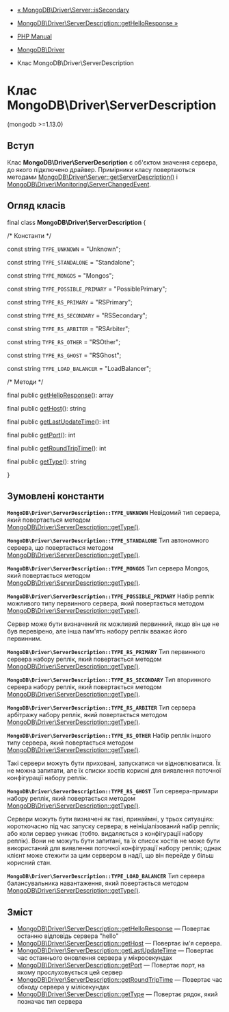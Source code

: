 - [« MongoDB\Driver\Server::isSecondary](mongodb-driver-server.issecondary.md)
- [MongoDB\Driver\ServerDescription::getHelloResponse »](mongodb-driver-serverdescription.gethelloresponse.md)

- [PHP Manual](index.md)
- [MongoDB\Driver](book.mongodb.md)
- Клас MongoDB\Driver\ServerDescription

# Клас MongoDB\Driver\ServerDescription

(mongodb \>=1.13.0)

## Вступ

Клас **MongoDB\Driver\ServerDescription** є об'єктом
значення сервера, до якого підключено драйвер.
Примірники класу повертаються методами
[MongoDB\Driver\Server::getServerDescription()](mongodb-driver-server.getserverdescription.md)
і
[MongoDB\Driver\Monitoring\ServerChangedEvent](class.mongodb-driver-monitoring-serverchangedevent.md).

## Огляд класів

final class **MongoDB\Driver\ServerDescription** {

/\* Константи \*/

const string `TYPE_UNKNOWN` = "Unknown";

const string `TYPE_STANDALONE` = "Standalone";

const string `TYPE_MONGOS` = "Mongos";

const string `TYPE_POSSIBLE_PRIMARY` = "PossiblePrimary";

const string `TYPE_RS_PRIMARY` = "RSPrimary";

const string `TYPE_RS_SECONDARY` = "RSSecondary";

const string `TYPE_RS_ARBITER` = "RSArbiter";

const string `TYPE_RS_OTHER` = "RSOther";

const string `TYPE_RS_GHOST` = "RSGhost";

const string `TYPE_LOAD_BALANCER` = "LoadBalancer";

/\* Методи \*/

final public
[getHelloResponse](mongodb-driver-serverdescription.gethelloresponse.md)():
array

final public [getHost](mongodb-driver-serverdescription.gethost.md)():
string

final public
[getLastUpdateTime](mongodb-driver-serverdescription.getlastupdatetime.md)():
int

final public [getPort](mongodb-driver-serverdescription.getport.md)():
int

final public
[getRoundTripTime](mongodb-driver-serverdescription.getroundtriptime.md)():
int

final public [getType](mongodb-driver-serverdescription.gettype.md)():
string

}

## Зумовлені константи

**`MongoDB\Driver\ServerDescription::TYPE_UNKNOWN`**
Невідомий тип сервера, який повертається методом
[MongoDB\Driver\ServerDescription::getType()](mongodb-driver-serverdescription.gettype.md).

**`MongoDB\Driver\ServerDescription::TYPE_STANDALONE`**
Тип автономного сервера, що повертається
методом [MongoDB\Driver\ServerDescription::getType()](mongodb-driver-serverdescription.gettype.md).

**`MongoDB\Driver\ServerDescription::TYPE_MONGOS`**
Тип сервера Mongos, який повертається методом
[MongoDB\Driver\ServerDescription::getType()](mongodb-driver-serverdescription.gettype.md).

**`MongoDB\Driver\ServerDescription::TYPE_POSSIBLE_PRIMARY`**
Набір реплік можливого типу первинного сервера, який повертається методом
[MongoDB\Driver\ServerDescription::getType()](mongodb-driver-serverdescription.gettype.md).

Сервер може бути визначений як можливий первинний, якщо він ще не був
перевірено, але інша пам'ять набору реплік вважає його первинним.

**`MongoDB\Driver\ServerDescription::TYPE_RS_PRIMARY`**
Тип первинного сервера набору реплік, який повертається методом
[MongoDB\Driver\ServerDescription::getType()](mongodb-driver-serverdescription.gettype.md).

**`MongoDB\Driver\ServerDescription::TYPE_RS_SECONDARY`**
Тип вторинного сервера набору реплік, який повертається методом
[MongoDB\Driver\ServerDescription::getType()](mongodb-driver-serverdescription.gettype.md).

**`MongoDB\Driver\ServerDescription::TYPE_RS_ARBITER`**
Тип сервера арбітражу набору реплік, який повертається методом
[MongoDB\Driver\ServerDescription::getType()](mongodb-driver-serverdescription.gettype.md).

**`MongoDB\Driver\ServerDescription::TYPE_RS_OTHER`**
Набір реплік іншого типу сервера, який повертається методом
[MongoDB\Driver\ServerDescription::getType()](mongodb-driver-serverdescription.gettype.md).

Такі сервери можуть бути приховані, запускатися чи відновлюватися. Їх
не можна запитати, але їх списки хостів корисні для виявлення поточної
конфігурації набору реплік.

**`MongoDB\Driver\ServerDescription::TYPE_RS_GHOST`**
Тип сервера-примари набору реплік, який повертається методом
[MongoDB\Driver\ServerDescription::getType()](mongodb-driver-serverdescription.gettype.md).

Сервери можуть бути визначені як такі, принаймні, у трьох
ситуаціях: короткочасно під час запуску сервера; в
неініціалізований набір реплік; або коли сервер уникає (тобто.
видаляється з конфігурації набору реплік). Вони не можуть бути запитані, та
їх список хостів не може бути використаний для виявлення поточної
конфігурації набору реплік; однак клієнт може стежити за цим сервером
в надії, що він перейде у більш корисний стан.

**`MongoDB\Driver\ServerDescription::TYPE_LOAD_BALANCER`**
Тип сервера балансувальника навантаження, який повертається методом
[MongoDB\Driver\ServerDescription::getType()](mongodb-driver-serverdescription.gettype.md).

## Зміст

- [MongoDB\Driver\ServerDescription::getHelloResponse](mongodb-driver-serverdescription.gethelloresponse.md)
— Повертає останню відповідь сервера "hello"
- [MongoDB\Driver\ServerDescription::getHost](mongodb-driver-serverdescription.gethost.md)
— Повертає ім'я сервера.
- [MongoDB\Driver\ServerDescription::getLastUpdateTime](mongodb-driver-serverdescription.getlastupdatetime.md)
— Повертає час останнього оновлення сервера у мікросекундах
- [MongoDB\Driver\ServerDescription::getPort](mongodb-driver-serverdescription.getport.md)
— Повертає порт, на якому прослуховується цей сервер
- [MongoDB\Driver\ServerDescription::getRoundTripTime](mongodb-driver-serverdescription.getroundtriptime.md)
— Повертає час обходу сервера у мілісекундах
- [MongoDB\Driver\ServerDescription::getType](mongodb-driver-serverdescription.gettype.md)
— Повертає рядок, який позначає тип сервера
